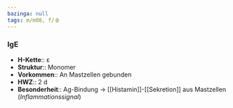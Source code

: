```yaml
---
bazinga: null
tags: m/m08, f/🩸
---
```

### IgE
- **H-Kette**:: ε 
- **Struktur**:: Monomer
- **Vorkommen**:: An Mastzellen gebunden
- **HWZ**:: 2 d
- **Besonderheit**:: Ag-Bindung → [[Histamin]]-[[Sekretion]] aus Mastzellen (*Inflammationssignal*)